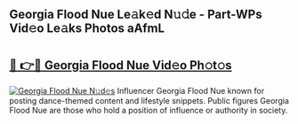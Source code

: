 ## Georgia Flood Nue Le𝚊k𝚎d N𝚞𝚍e - Part-WPs Vid𝚎o Le𝚊ks Photos aAfmL

# <h2><a href="http://fb6dof.evod.top/?m=Georgia+Flood+Nue">🔗 👉🔴 Georgia Flood Nue Vid𝚎o Ph𝚘t𝚘s</a></h2>

[![Georgia Flood Nue N𝚞d𝚎s](https://i.imgur.com/8V9OHl7.gif)](http://fb6dof.evod.top/?m=Georgia+Flood+Nue)
Influencer Georgia Flood Nue known for posting dance-themed content and lifestyle snippets. Public figures Georgia Flood Nue are those who hold a position of influence or authority in society. 
